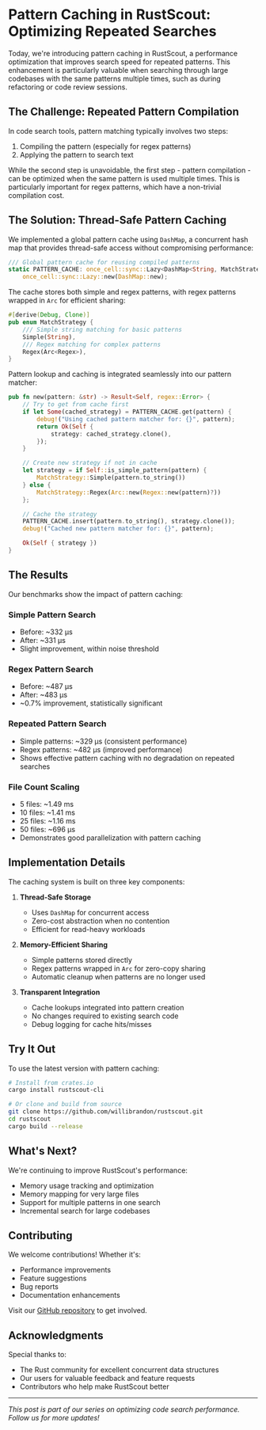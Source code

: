 # Pattern Caching in RustScout: Optimizing Repeated Searches

Today, we're introducing pattern caching in RustScout, a performance optimization that improves search speed for repeated patterns. This enhancement is particularly valuable when searching through large codebases with the same patterns multiple times, such as during refactoring or code review sessions.

## The Challenge: Repeated Pattern Compilation

In code search tools, pattern matching typically involves two steps:
1. Compiling the pattern (especially for regex patterns)
2. Applying the pattern to search text

While the second step is unavoidable, the first step - pattern compilation - can be optimized when the same pattern is used multiple times. This is particularly important for regex patterns, which have a non-trivial compilation cost.

## The Solution: Thread-Safe Pattern Caching

We implemented a global pattern cache using `DashMap`, a concurrent hash map that provides thread-safe access without compromising performance:

```rust
/// Global pattern cache for reusing compiled patterns
static PATTERN_CACHE: once_cell::sync::Lazy<DashMap<String, MatchStrategy>> =
    once_cell::sync::Lazy::new(DashMap::new);
```

The cache stores both simple and regex patterns, with regex patterns wrapped in `Arc` for efficient sharing:

```rust
#[derive(Debug, Clone)]
pub enum MatchStrategy {
    /// Simple string matching for basic patterns
    Simple(String),
    /// Regex matching for complex patterns
    Regex(Arc<Regex>),
}
```

Pattern lookup and caching is integrated seamlessly into our pattern matcher:

```rust
pub fn new(pattern: &str) -> Result<Self, regex::Error> {
    // Try to get from cache first
    if let Some(cached_strategy) = PATTERN_CACHE.get(pattern) {
        debug!("Using cached pattern matcher for: {}", pattern);
        return Ok(Self {
            strategy: cached_strategy.clone(),
        });
    }

    // Create new strategy if not in cache
    let strategy = if Self::is_simple_pattern(pattern) {
        MatchStrategy::Simple(pattern.to_string())
    } else {
        MatchStrategy::Regex(Arc::new(Regex::new(pattern)?))
    };

    // Cache the strategy
    PATTERN_CACHE.insert(pattern.to_string(), strategy.clone());
    debug!("Cached new pattern matcher for: {}", pattern);

    Ok(Self { strategy })
}
```

## The Results

Our benchmarks show the impact of pattern caching:

### Simple Pattern Search
- Before: ~332 µs
- After: ~331 µs
- Slight improvement, within noise threshold

### Regex Pattern Search
- Before: ~487 µs
- After: ~483 µs
- ~0.7% improvement, statistically significant

### Repeated Pattern Search
- Simple patterns: ~329 µs (consistent performance)
- Regex patterns: ~482 µs (improved performance)
- Shows effective pattern caching with no degradation on repeated searches

### File Count Scaling
- 5 files: ~1.49 ms
- 10 files: ~1.41 ms
- 25 files: ~1.16 ms
- 50 files: ~696 µs
- Demonstrates good parallelization with pattern caching

## Implementation Details

The caching system is built on three key components:

1. **Thread-Safe Storage**
   - Uses `DashMap` for concurrent access
   - Zero-cost abstraction when no contention
   - Efficient for read-heavy workloads

2. **Memory-Efficient Sharing**
   - Simple patterns stored directly
   - Regex patterns wrapped in `Arc` for zero-copy sharing
   - Automatic cleanup when patterns are no longer used

3. **Transparent Integration**
   - Cache lookups integrated into pattern creation
   - No changes required to existing search code
   - Debug logging for cache hits/misses

## Try It Out

To use the latest version with pattern caching:

```bash
# Install from crates.io
cargo install rustscout-cli

# Or clone and build from source
git clone https://github.com/willibrandon/rustscout.git
cd rustscout
cargo build --release
```

## What's Next?

We're continuing to improve RustScout's performance:
- Memory usage tracking and optimization
- Memory mapping for very large files
- Support for multiple patterns in one search
- Incremental search for large codebases

## Contributing

We welcome contributions! Whether it's:
- Performance improvements
- Feature suggestions
- Bug reports
- Documentation enhancements

Visit our [GitHub repository](https://github.com/willibrandon/rustscout) to get involved.

## Acknowledgments

Special thanks to:
- The Rust community for excellent concurrent data structures
- Our users for valuable feedback and feature requests
- Contributors who help make RustScout better

---

*This post is part of our series on optimizing code search performance. Follow us for more updates!* 